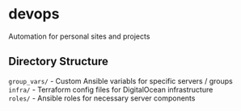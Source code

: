 # devops
Automation for personal sites and projects

## Directory Structure
`group_vars/` - Custom Ansible variabls for specific servers / groups  
`infra/` - Terraform config files for DigitalOcean infrastructure  
`roles/` - Ansible roles for necessary server components  
